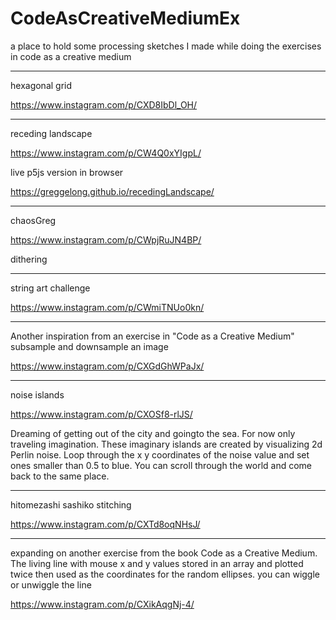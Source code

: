 # CodeAsCreativeMediumEx
a place to hold some processing sketches I made while doing the exercises in code as a creative medium

-----
hexagonal grid
 
https://www.instagram.com/p/CXD8IbDl_OH/


----

receding landscape

https://www.instagram.com/p/CW4Q0xYIgpL/

live p5js version in browser

https://greggelong.github.io/recedingLandscape/


--------

chaosGreg

https://www.instagram.com/p/CWpjRuJN4BP/

dithering  

----------

string art challenge

https://www.instagram.com/p/CWmiTNUo0kn/

------------
Another inspiration from an exercise in "Code as a Creative Medium" subsample and downsample an image 

https://www.instagram.com/p/CXGdGhWPaJx/

-----
noise islands

https://www.instagram.com/p/CXOSf8-rlJS/

Dreaming of getting out of the city and goingto the sea. For now only traveling imagination. These imaginary islands are created by visualizing 2d Perlin noise. Loop through the x y coordinates of the noise value and set ones smaller than 0.5 to blue. You can scroll through the world and come back to the same place.


---------
hitomezashi sashiko stitching

https://www.instagram.com/p/CXTd8oqNHsJ/

-------

expanding on another exercise from the book Code as a Creative Medium. The living line with mouse x and y values stored in an array and plotted twice then used as the coordinates for the random ellipses. you can wiggle or unwiggle the line

https://www.instagram.com/p/CXikAqgNj-4/
 
